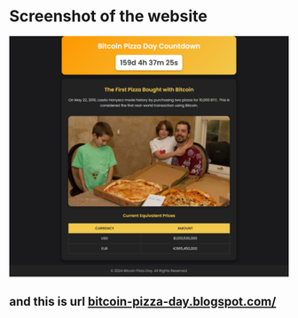 <h1>Screenshot of the website</h1>
<img src="https://raw.githubusercontent.com/123isdar/Bitcoin-Pizza-Day/refs/heads/main/download.png">
<h2>and this is url <a href="https://bitcoin-pizza-day.blogspot.com/" id="rainbowLink">bitcoin-pizza-day.blogspot.com/</a></h2>
